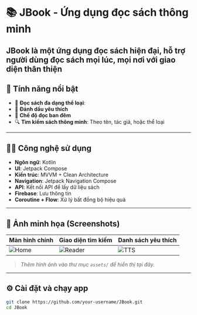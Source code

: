 # 📚 JBook - Ứng dụng đọc sách thông minh

JBook là một ứng dụng đọc sách hiện đại, hỗ trợ người dùng đọc sách mọi lúc, mọi nơi với giao diện thân thiện
---

## 🚀 Tính năng nổi bật

- 📖 **Đọc sách đa dạng thể loại**:
- 📑 **Đánh dấu yêu thích**
- 🌙 **Chế độ đọc ban đêm** 
- 🔍 **Tìm kiếm sách thông minh**: Theo tên, tác giả, hoặc thể loại
---

## 🧑‍💻 Công nghệ sử dụng

- **Ngôn ngữ**: Kotlin
- **UI**: Jetpack Compose
- **Kiến trúc**: MVVM + Clean Architecture
- **Navigation**: Jetpack Navigation Compose
- **API**: Kết nối API để lấy dữ liệu sách
- **Firebase**: Lưu thông tin 
- **Coroutine + Flow**: Xử lý bất đồng bộ hiệu quả

---

## 📱 Ảnh minh họa (Screenshots)

| Màn hình chính | Giao diện tìm kiếm | Danh sách yêu thích |
|----------------|---------------------|----------------|
| ![Home](assets/Ảnh1.png) | ![Reader](assets/Ảnh2.png) | ![TTS](assets/Ảnh3.png) |

> *Thêm hình ảnh vào thư mục `assets/` để hiển thị tại đây.*

---

## ⚙️ Cài đặt và chạy app

```bash
git clone https://github.com/your-username/JBook.git
cd JBook

